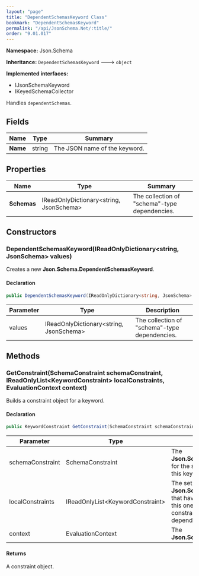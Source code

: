 ```yaml
---
layout: "page"
title: "DependentSchemasKeyword Class"
bookmark: "DependentSchemasKeyword"
permalink: "/api/JsonSchema.Net/:title/"
order: "9.01.017"
---
```

**Namespace:** Json.Schema

**Inheritance:**
`DependentSchemasKeyword`
 🡒 
`object`

**Implemented interfaces:**

- IJsonSchemaKeyword
- IKeyedSchemaCollector

Handles `dependentSchemas`.

## Fields

| Name | Type | Summary |
|---|---|---|
| **Name** | string | The JSON name of the keyword. |

## Properties

| Name | Type | Summary |
|---|---|---|
| **Schemas** | IReadOnlyDictionary\<string, JsonSchema\> | The collection of "schema"-type dependencies. |

## Constructors

### DependentSchemasKeyword(IReadOnlyDictionary\<string, JsonSchema\> values)

Creates a new **Json.Schema.DependentSchemasKeyword**.

#### Declaration

```c#
public DependentSchemasKeyword(IReadOnlyDictionary<string, JsonSchema> values)
```

| Parameter | Type | Description |
|---|---|---|
| values | IReadOnlyDictionary\<string, JsonSchema\> | The collection of "schema"-type dependencies. |


## Methods

### GetConstraint(SchemaConstraint schemaConstraint, IReadOnlyList\<KeywordConstraint\> localConstraints, EvaluationContext context)

Builds a constraint object for a keyword.

#### Declaration

```c#
public KeywordConstraint GetConstraint(SchemaConstraint schemaConstraint, IReadOnlyList<KeywordConstraint> localConstraints, EvaluationContext context)
```

| Parameter | Type | Description |
|---|---|---|
| schemaConstraint | SchemaConstraint | The **Json.Schema.SchemaConstraint** for the schema object that houses this keyword. |
| localConstraints | IReadOnlyList\<KeywordConstraint\> | The set of other **Json.Schema.KeywordConstraint**s that have been processed prior to this one. Will contain the constraints for keyword dependencies. |
| context | EvaluationContext | The **Json.Schema.EvaluationContext**. |


#### Returns

A constraint object.

